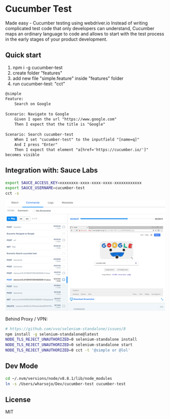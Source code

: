 # Cucumber Test

Made easy - Cucumber testing using webdriver.io Instead of writing complicated
test code that only developers can understand, Cucumber maps an ordinary
language to code and allows to start with the test process in the early stages
of your product development.

## Quick start

1. npm i -g cucumber-test
2. create folder "features"
3. add new file "simple.feature" inside "features" folder
4. run cucumber-test: "cct"

```cucumber
@simple
Feature:
    Search on Google

Scenario: Navigate to Google
    Given I open the url "https://www.google.com"
    Then I expect that the title is "Google"

Scenario: Search cucumber-test
    When I set "cucumber-test" to the inputfield "[name=q]"
    And I press "Enter"
    Then I expect that element "a[href='https://cucumber.io/']" becomes visible
```

## Integration with: Sauce Labs

```bash
export SAUCE_ACCESS_KEY=xxxxxxxx-xxxx-xxxx-xxxx-xxxxxxxxxxxx
export SAUCE_USERNAME=cucumber-test
cct -s
```

![alt #D Saucelabs](docs/saucelabs.png)

Behind Proxy / VPN:

```bash
# https://github.com/vvo/selenium-standalone/issues/8
npm install -g selenium-standalone@latest
NODE_TLS_REJECT_UNAUTHORIZED=0 selenium-standalone install
NODE_TLS_REJECT_UNAUTHORIZED=0 selenium-standalone start
NODE_TLS_REJECT_UNAUTHORIZED=0 cct -t '@simple or @lol'
```

## Dev Mode

```bash
cd ~/.nvm/versions/node/v8.8.1/lib/node_modules
ln -s /Users/wharsojo/Dev/cucumber-test cucumber-test
```

## License

MIT
